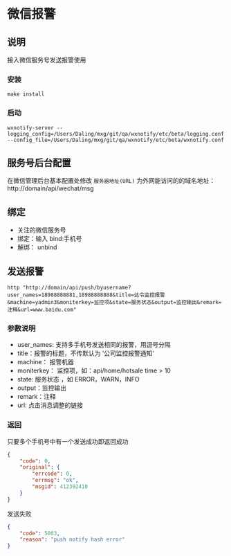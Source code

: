 # 微信报警

## 说明

接入微信服务号发送报警使用

### 安装

```shell
make install
```

### 启动

```shell
wxnotify-server --logging_config=/Users/Daling/mxg/git/qa/wxnotify/etc/beta/logging.conf --config_file=/Users/Daling/mxg/git/qa/wxnotify/etc/beta/wxnotify.conf
```

## 服务号后台配置

在微信管理后台基本配置处修改 `服务器地址(URL)` 为外网能访问的的域名地址：http://domain/api/wechat/msg

## 绑定

- 关注的微信服务号
- 绑定：输入 bind:手机号
- 解绑： unbind

## 发送报警

```shell
http "http://domain/api/push/byusername?user_names=18988888881,18988888888&title=达令监控报警&machine=yadmin3&moniterkey=监控项&state=服务状态&output=监控输出&remark=注释&url=www.baidu.com"
```

### 参数说明

- user_names: 支持多手机号发送相同的报警，用逗号分隔
- title：报警的标题，不传默认为 ’公司监控报警通知‘
- machine： 报警机器
- moniterkey： 监控项，如：api/home/hotsale time > 10
- state: 服务状态 ，如 ERROR，WARN，INFO
- output：监控输出
- remark：注释
- url: 点击消息调整的链接

### 返回

只要多个手机号中有一个发送成功即返回成功

```json
{
    "code": 0,
    "original": {
        "errcode": 0,
        "errmsg": "ok",
        "msgid": 412392410
    }
}
```

发送失败

```json
{
    "code": 5003,
    "reason": "push notify hash error"
}
```